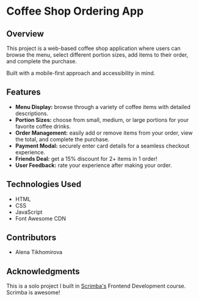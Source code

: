 # Coffee Shop Ordering App

## Overview

This project is a web-based coffee shop application where users can browse the menu, select different portion sizes, add items to their order, and complete the purchase.

Built with a mobile-first approach and accessibility in mind.

## Features

- **Menu Display:** browse through a variety of coffee items with detailed descriptions.
- **Portion Sizes:** choose from small, medium, or large portions for your favorite coffee drinks.
- **Order Management:** easily add or remove items from your order, view the total, and complete the purchase.
- **Payment Modal:** securely enter card details for a seamless checkout experience.
- **Friends Deal:** get a 15% discount for 2+ items in 1 order!
- **User Feedback:** rate your experience after making your order.

## Technologies Used

- HTML
- CSS
- JavaScript
- Font Awesome CDN

## Contributors

- Alena Tikhomirova

## Acknowledgments

This is a solo project I built in [Scrimba's](https://scrimba.com/) Frontend Development course. Scrimba is awesome!


